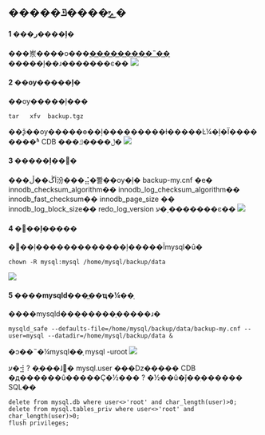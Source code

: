 ## �����ݻָ����ݿ�
#### 1 ���ر����ļ�
���岽����ο���[���������˵��](http://tcecqpoc.fsphere.cn/doc/product/236/7123)
�����ļ��ɹ�������ͼ��
![](http://imgcache.tcecqpoc.fsphere.cn/image/mc.qcloudimg.com/static/img/d02b20501dd1c42a95f2b7a74c266b98/1.png)

#### 2 ��ѹ�����ļ�
��ѹ�����ļ���
```
tar   xfv  backup.tgz
```
��ѯ��ѹ�����ɵ��ļ���������ɫ�����Ŀ¼�ļ�Ϊ��������ʱ CDB ���ڵ����ݿ�
![](http://imgcache.tcecqpoc.fsphere.cn/image/mc.qcloudimg.com/static/img/62a64dc648edb040b9bbd9f2bbd65491/2.png)


#### 3 �����ļ��޸�
���ڴ��ڵİ汾���⣬�뽫��ѹ�ļ� backup-my.cnf �е�
innodb_checksum_algorithm��
innodb_log_checksum_algorithm��
innodb_fast_checksum��
innodb_page_size ��
innodb_log_block_size��
redo_log_version ע�͵�������ͼ��
![](http://imgcache.tcecqpoc.fsphere.cn/image/mc.qcloudimg.com/static/img/10113311b33e398ce0df96ca419f7f45/3.png)

#### 4 �޸��ļ�����
�޸��ļ�������������ļ�����Ϊmysql�û�
```
chown -R mysql:mysql /home/mysql/backup/data
```
![](http://imgcache.tcecqpoc.fsphere.cn/image/mc.qcloudimg.com/static/img/efbdeb20e1b699295c6a4321943908b2/4.png)

#### 5 ����mysqld���̲��ҵ�¼��֤
����mysqld���̣�����֤�����ɹ�
```
mysqld_safe --defaults-file=/home/mysql/backup/data/backup-my.cnf --user=mysql --datadir=/home/mysql/backup/data &
```
�ͻ��˵�¼mysql��֤
mysql  -uroot
![](http://imgcache.tcecqpoc.fsphere.cn/image/mc.qcloudimg.com/static/img/346346626997b85385408ac728bf82ff/5.png)

ע�⣺
?	 �ָ���ɺ󣬱� mysql.user ���ǲ����� CDB �д������û�����Ҫ�½���
?	 �½��û�ǰ��ִ������ SQL��
```
delete from mysql.db where user<>'root' and char_length(user)>0;
delete from mysql.tables_priv where user<>'root' and char_length(user)>0;
flush privileges;
```





